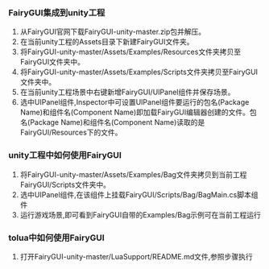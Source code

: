 ### FairyGUI集成到unity工程
1. 从FairyGUI官网下载FairyGUI-unity-master.zip包并解压。
2. 在当前unity工程的Assets目录下新建FairyGUI文件夹。
3. 将FairyGUI-unity-master/Assets/Examples/Resources文件夹拷贝至FairyGUI文件夹中。
4. 将FairyGUI-unity-master/Assets/Examples/Scripts文件夹拷贝至FairyGUI文件夹中。
5. 在当前unity工程场景中右键新增FairyGUI/UIPanel组件并保存场景。
6. 选中UIPanel组件,Inspector中可设置UIPanel组件要运行的包名(Package Name)和组件名(Component Name)即加载FairyGUI编辑器创建的文件。包名(Package Name)和组件名(Component Name)读取的是FairyGUI/Resources下的文件。

### unity工程中如何使用FairyGUI
1. 将FairyGUI-unity-master/Assets/Examples/Bag文件夹拷贝到当前工程FairyGUI/Scripts文件夹中。
2. 选中UIPanel组件,在该组件上挂载FairyGUI/Scripts/Bag/BagMain.cs脚本组件
3. 运行游戏场景,即可看到FairyGUI自带的Examples/Bag示例可在当前工程运行


### tolua中如何使用FairyGUI
1. 打开FairyGUI-unity-master/LuaSupport/README.md文件,参照步骤执行
